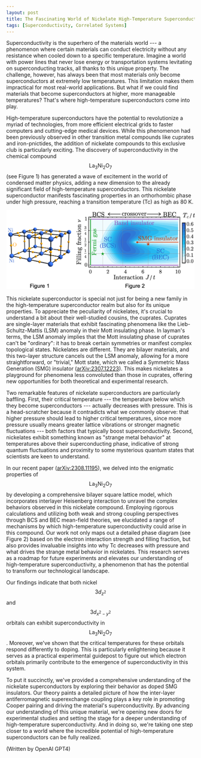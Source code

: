 ```yaml
---
layout: post
title: The Fascinating World of Nickelate High-Temperature Superconductors
tags: [Superconductivity, Correlated Systems]
---
```


Superconductivity is the superhero of the materials world --- a phenomenon where certain materials can conduct electricity without any resistance when cooled down to a specific temperature. Imagine a world with power lines that never lose energy or transportation systems levitating on superconducting tracks, all thanks to this unique property. The challenge, however, has always been that most materials only become superconductors at extremely low temperatures. This limitation makes them impractical for most real-world applications. But what if we could find materials that become superconductors at higher, more manageable temperatures? That's where high-temperature superconductors come into play.

High-temperature superconductors have the potential to revolutionize a myriad of technologies, from more efficient electrical grids to faster computers and cutting-edge medical devices. While this phenomenon had been previously observed in other transition metal compounds like cuprates and iron-pnictides, the addition of nickelate compounds to this exclusive club is particularly exciting. The discovery of superconductivity in the chemical compound $$\text{La}_3\text{Ni}_2\text{O}_7$$ (see Figure 1) has generated a wave of excitement in the world of condensed matter physics, adding a new dimension to the already significant field of high-temperature superconductors. This nickelate superconductor manifests fascinating properties in an orthorhombic phase under high pressure, reaching a transition temperature (Tc) as high as 80 K.  

![Structure and phase digram of the nickelate superconductor.](/assets/img/figures/nickelate.png)

This nickelate superconductor is special not just for being a new family in the high-temperature superconductor realm but also for its unique properties. To appreciate the peculiarity of nickelates, it's crucial to understand a bit about their well-studied cousins, the cuprates. Cuprates are single-layer materials that exhibit fascinating phenomena like the Lieb-Schultz-Mattis (LSM) anomaly in their Mott insulating phase. In layman's terms, the LSM anomaly implies that the Mott insulating phase of cuprates can't be "ordinary": it has to break certain symmetries or manifest complex topological states. Nickelates are different. They are bilayer materials, and this two-layer structure cancels out the LSM anomaly, allowing for a more straightforward, or "trivial," Mott state, which we called a Symmetric Mass Generation (SMG) insulator ([arXiv:2307.12223](https://arxiv.org/abs/2307.12223)). This makes nickelates a playground for phenomena less convoluted than those in cuprates, offering new opportunities for both theoretical and experimental research.

Two remarkable features of nickelate superconductors are particularly baffling. First, their critical temperature --- the temperature below which they become superconductors --- actually decreases with pressure. This is a head-scratcher because it contradicts what we commonly observe: that higher pressure should lead to higher critical temperatures, since more pressure usually means greater lattice vibrations or stronger magnetic fluctuations --- both factors that typically boost superconductivity. Second, nickelates exhibit something known as "strange metal behavior" at temperatures above their superconducting phase, indicative of strong quantum fluctuations and proximity to some mysterious quantum states that scientists are keen to understand.

In our recent paper ([arXiv:2308.11195](https://arxiv.org/abs/2308.11195)), we delved into the enigmatic properties of $$\text{La}_3\text{Ni}_2\text{O}_7$$ by developing a comprehensive bilayer square lattice model, which incorporates interlayer Heisenberg interaction to unravel the complex behaviors observed in this nickelate compound. Employing rigorous calculations and utilizing both weak and strong coupling perspectives through BCS and BEC mean-field theories, we elucidated a range of mechanisms by which high-temperature superconductivity could arise in this compound. Our work not only maps out a detailed phase diagram (see Figure 2) based on the electron interaction strength and filling fraction, but also provides invaluable insights into why Tc decreases with pressure and what drives the strange metal behavior in nickelates. This research serves as a roadmap for future experiments and elevates our understanding of high-temperature superconductivity, a phenomenon that has the potential to transform our technological landscape.

Our findings indicate that both nickel $$3d_{z^2}$$ and $$3d_{x^2-y^2}$$ orbitals can exhibit superconductivity in $$\text{La}_3\text{Ni}_2\text{O}_7$$. Moreover, we've shown that the critical temperatures for these orbitals respond differently to doping. This is particularly enlightening because it serves as a practical experimental guidepost to figure out which electron orbitals primarily contribute to the emergence of superconductivity in this system.

To put it succinctly, we've provided a comprehensive understanding of the nickelate superconductors by exploring their behavior as doped SMG insulators. Our theory paints a detailed picture of how the inter-layer antiferromagnetic superexchange coupling plays a key role in promoting Cooper pairing and driving the material's superconductivity. By advancing our understanding of this unique material, we're opening new doors for experimental studies and setting the stage for a deeper understanding of high-temperature superconductivity. And in doing so, we're taking one step closer to a world where the incredible potential of high-temperature superconductors can be fully realized.

(Written by OpenAI GPT4)
